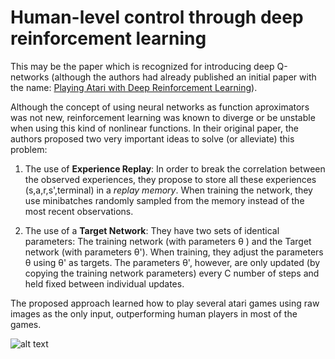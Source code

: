 # Human-level control through deep reinforcement learning

This may be the paper which is recognized for introducing deep Q-networks (although the authors had already published an initial 
paper with the name: [Playing Atari with Deep Reinforcement Learning](https://arxiv.org/abs/1312.5602)). 

Although the concept of using neural networks as function aproximators was not new, reinforcement learning was known to diverge 
or be unstable when using this kind of nonlinear functions. In their original paper, the authors proposed two very important ideas 
to solve (or alleviate) this problem:

1. The use of **Experience Replay**: In order to break the correlation between the observed experiences, they propose to store all 
these experiences (s,a,r,s',terminal) in a *replay memory*. When training the network, they use minibatches randomly sampled from 
the memory instead of the most recent observations. 

2. The use of a **Target Network**: They have two sets of identical parameters: The training network (with parameters  &theta; ) 
and the Target network (with parameters &theta;'). When training, they adjust the parameters &theta; using &theta;' as targets. The 
parameters &theta;', however, are only updated (by copying the training network parameters) every C number of steps and held fixed
between individual updates.

The proposed approach learned how to play several atari games using raw images as the only input, outperforming human players in
most of the games.

![alt text](https://github.com/camigord/DRL_papernotes/tree/master/assets/nature1.png "Proposed architecture")

